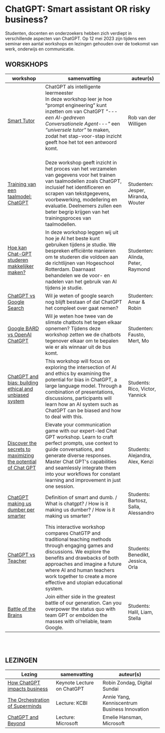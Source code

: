 # ChatGPT: Smart assistant OR risky business?
Studenten, docenten en onderzoekers hebben zich verdiept in verschillende aspecten van ChatGPT. Op 12 mei 2023 zijn tijdens een seminar een aantal workshops en lezingen gehouden over de toekomst van werk, onderwijs en communicatie. 

## WORSKHOPS

| workshop | samenvatting |  auteur(s) |
-----------|--------------|------------|
|[Smart Tutor](https://github.com/HR-ChatGPT/ChatGPT-Smart-assistant-or-risky-business/blob/main/WORKSHOPS/A%20Workshop%20Smart%20Tutor.pdf) | ChatGPT als intelligente leermeester <br> In deze workshop leer je hoe “prompt engineering”  kunt inzetten om van ChatGPT  *"---een AI-gedreven Conversationele Agent---"* een *“universele tutor”* te maken, zodat het stap-voor-stap inzicht geeft hoe het tot een antwoord komt.  <br> <br> | Rob van der Willigen |
|[Training van een taalmodel: ChatGPT](https://github.com/HR-ChatGPT/ChatGPT-Smart-assistant-or-risky-business/blob/main/WORKSHOPS/B%20Workshop%20de%20training%20van%20een%20taalmodel%20(ChatGPT).pdf) | Deze workshop geeft inzicht in het proces van het verzamelen van gegevens voor het trainen van taalmodellen zoals ChatGPT, inclusief het identificeren en scrapen van tekstgegevens, voorbewerking, modellering en evaluatie. Deelnemers zullen een beter begrip krijgen van het trainingsproces van taalmodellen. | Studenten: Jesper, Miranda, Wouter |
[Hoe kan Chat-GPT studeren makkelijker maken?](https://github.com/HR-ChatGPT/ChatGPT-Smart-assistant-or-risky-business/blob/main/WORKSHOPS/C%20Workshop%20Hoe%20kan%20Chat-GPT%20studeren%20makkelijker%20maken.pdf) | In deze workshop leggen wij uit hoe je AI het beste kunt gebruiken tijdens je studie. We bespreken efficiënte manieren om te studeren die voldoen aan de richtlijnen van Hogeschool Rotterdam. Daarnaast behandelen we de voor- en nadelen van het gebruik van AI tijdens je studie. | Studenten: Alinda, Peter, Raymond |
[ChatGPT vs Google Search](https://github.com/HR-ChatGPT/ChatGPT-Smart-assistant-or-risky-business/blob/main/WORKSHOPS/D%20Workshop%20ChatGPT%20vs%20Google%20Search.pdf) | Wil je weten of google search nog blijft bestaan of dat ChatGPT het compleet over gaat nemen? | Studenten: Amar & Robin |
[Google BARD vs OpenAI ChatGPT](https://github.com/HR-ChatGPT/ChatGPT-Smart-assistant-or-risky-business/blob/main/WORKSHOPS/E%20Workshop%20Google%20BARD%20vs%20OpenAI%20ChatGPT.pdf) |  Wil je weten hoe twee van de slimste chatbots het tegen elkaar opnemen? Tijdens deze workshop zetten we de chatbots tegenover elkaar om te bepalen wie er als winnaar uit de bus komt.  | Studenten: Fausto, Mert, Mo |
[ChatGPT and bias: building ethical and unbiased system](https://github.com/HR-ChatGPT/ChatGPT-Smart-assistant-or-risky-business/blob/main/WORKSHOPS/G%20Workshop%20ChatGPT%20and%20bias%3B%20building%20ethical%20and%20unbiased%20systems.pdf) | This workshop will focus on exploring the intersection of AI and ethics by examining the potential for bias in ChatGPT, a large language model. Through a combination of presentations, discussions, participants will learn how an AI system such as ChatGPT can be biased and how to deal with this. | Students: Rico, Victor, Yannick |
[Discover the secrets to maximizing the potential of Chat GPT](https://github.com/HR-ChatGPT/ChatGPT-Smart-assistant-or-risky-business/blob/main/WORKSHOPS/H%20Workshop%20Discover%20the%20secrets%20to%20maximizing%20the%20potential%20of%20Chat%20GPT.pdf) | Elevate your communication game with our expert-led Chat GPT workshop. Learn to craft perfect prompts, use context to guide conversations, and generate diverse responses. Master Chat GPT's capabilities and seamlessly integrate them into your workflows for constant learning and improvement in just one session. | Students: Alejandra, Alex, Kenzi |
[ ChatGPT making us dumber per smarter](https://github.com/HR-ChatGPT/ChatGPT-Smart-assistant-or-risky-business/blob/main/WORKSHOPS/I%20Workshop%20Is%20ChatGPT%20making%20us%20dumber%20per%20smarter.pdf)  | Definition of smart and dumb. / What is chatgpt? / How is it making us dumber? / How is it making us smarter? | Students: Bartosz, Salla, Alessandro  <br> <br> | 
[ChatGPT vs Teacher](https://github.com/HR-ChatGPT/ChatGPT-Smart-assistant-or-risky-business/blob/main/WORKSHOPS/J%20Workshop%20ChatGPT%20vs%20Teacher.pdf) | This interactive workshop compares ChatGTP and traditional teaching methods through engaging games and discussions. We explore the benefits and drawbacks of both approaches and imagine a future where AI and human teachers work together to create a more effective and utopian educational system. | Students: Benedikt, Jessica, Orla |
[Battle of the Brains](https://github.com/HR-ChatGPT/ChatGPT-Smart-assistant-or-risky-business/blob/main/WORKSHOPS/L%20Workshop%20BATTLE%20OF%20THE%20BRAINS.pdf) | Join either side in the greatest battle of our generation. Can you overpower the status quo with team GPT or embolden the masses with ol’reliable, team Google. | Students: Halil, Liam, Stella |

<br><br>

## LEZINGEN

| Lezing| samenvatting |  auteur(s) |
-----------|--------------|------------|
| [How ChatGPT impacts business](https://github.com/HR-ChatGPT/ChatGPT-Smart-assistant-or-risky-business/blob/main/LEZINGEN/Digital%20Sundai%20Robin%20Zondag%20Keynote%20CHATGPT.pdf) |   Keynote Lecture on ChatGPT | Robin Zondag, Digital Sundai |
| [The Orchestration of Superminds](https://github.com/HR-ChatGPT/ChatGPT-Smart-assistant-or-risky-business/blob/main/LEZINGEN/Lecture%20KCBI%20Annie%20Yang%20Orchestration_superminds.pdf) | Lecture: KCBI  | Annie Yang, Kenniscentrum Business Innovation |
| [ChatGPT and Beyond](https://github.com/HR-ChatGPT/ChatGPT-Smart-assistant-or-risky-business/blob/main/LEZINGEN/Microsoft%20Emelie%20Hansman%20ChatGPT%20and%20Beyond%20-%20Hogeschool%20Rotterdam%20ChatGPT%20Seminar%20Presentation.pdf) | Lecture: Microsoft | Emelie Hansman, Microsoft|


<br><br>
